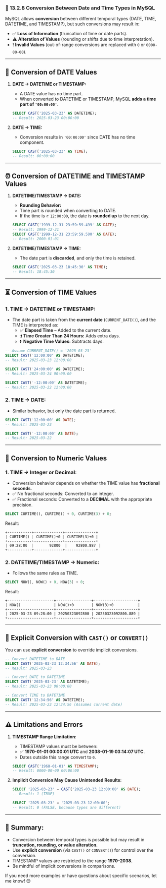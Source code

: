 ### 🔄 **13.2.8 Conversion Between Date and Time Types in MySQL**

MySQL allows **conversion** between different temporal types (DATE, TIME, DATETIME, and TIMESTAMP), but such conversions may result in:

- ✅ **Loss of Information** (truncation of time or date parts).
- ⚠️ **Alteration of Values** (rounding or shifts due to time interpretation).
- ❗ **Invalid Values** (out-of-range conversions are replaced with `0` or `0000-00-00`).

---

## 📅 **Conversion of DATE Values**

1. **DATE → DATETIME or TIMESTAMP:**
   - A DATE value has no time part.
   - When converted to DATETIME or TIMESTAMP, MySQL **adds a time part of `'00:00:00'`**.
   ```sql
   SELECT CAST('2025-03-23' AS DATETIME); 
   -- Result: 2025-03-23 00:00:00
   ```

2. **DATE → TIME:**
   - Conversion results in `'00:00:00'` since DATE has no time component.
   ```sql
   SELECT CAST('2025-03-23' AS TIME); 
   -- Result: 00:00:00
   ```

---

## ⏰ **Conversion of DATETIME and TIMESTAMP Values**

1. **DATETIME/TIMESTAMP → DATE:**
   - **Rounding Behavior:**
   - Time part is rounded when converting to DATE.
   - If the time is ≥ `12:00:00`, the date is **rounded up** to the next day.
   ```sql
   SELECT CAST('1999-12-31 23:59:59.499' AS DATE); 
   -- Result: 1999-12-31
   SELECT CAST('1999-12-31 23:59:59.500' AS DATE);
   -- Result: 2000-01-01
   ```

2. **DATETIME/TIMESTAMP → TIME:**
   - The date part is **discarded**, and only the time is retained.
   ```sql
   SELECT CAST('2025-03-23 18:45:30' AS TIME);
   -- Result: 18:45:30
   ```

---

## ⏳ **Conversion of TIME Values**

### 1. **TIME → DATETIME or TIMESTAMP:**
- The date part is taken from the **current date** (`CURRENT_DATE()`), and the TIME is interpreted as:
  - ✅ **Elapsed Time** – Added to the current date.
  - ⏫ **Time Greater Than 24 Hours:** Adds extra days.
  - ⏬ **Negative Time Values:** Subtracts days.

```sql
-- Assume CURRENT_DATE() = '2025-03-23'
SELECT CAST('12:00:00' AS DATETIME);
-- Result: 2025-03-23 12:00:00

SELECT CAST('24:00:00' AS DATETIME);
-- Result: 2025-03-24 00:00:00

SELECT CAST('-12:00:00' AS DATETIME);
-- Result: 2025-03-22 12:00:00
```

### 2. **TIME → DATE:**
- Similar behavior, but only the date part is returned.
```sql
SELECT CAST('12:00:00' AS DATE);
-- Result: 2025-03-23

SELECT CAST('-12:00:00' AS DATE);
-- Result: 2025-03-22
```

---

## 🔢 **Conversion to Numeric Values**

### 1. **TIME → Integer or Decimal:**
- Conversion behavior depends on whether the TIME value has **fractional seconds**.
- ✅ No fractional seconds: Converted to an integer.
- ✅ Fractional seconds: Converted to a **DECIMAL** with the appropriate precision.

```sql
SELECT CURTIME(), CURTIME() + 0, CURTIME(3) + 0;
```
Result:
```
+-----------+-------------+--------------+
| CURTIME() | CURTIME()+0 | CURTIME(3)+0 |
+-----------+-------------+--------------+
| 09:28:00  |       92800  |    92800.887 |
+-----------+-------------+--------------+
```

### 2. **DATETIME/TIMESTAMP → Numeric:**
- Follows the same rules as TIME.
```sql
SELECT NOW(), NOW() + 0, NOW(3) + 0;
```
Result:
```
+---------------------+----------------+--------------------+
| NOW()               | NOW()+0        | NOW(3)+0           |
+---------------------+----------------+--------------------+
| 2025-03-23 09:28:00 | 20250323092800 | 20250323092800.889 |
+---------------------+----------------+--------------------+
```

---

## 🎯 **Explicit Conversion with `CAST()` or `CONVERT()`**

You can use **explicit conversion** to override implicit conversions.

```sql
-- Convert DATETIME to DATE
SELECT CAST('2025-03-23 12:34:56' AS DATE);
-- Result: 2025-03-23

-- Convert DATE to DATETIME
SELECT CAST('2025-03-23' AS DATETIME);
-- Result: 2025-03-23 00:00:00

-- Convert TIME to DATETIME
SELECT CAST('12:34:56' AS DATETIME);
-- Result: 2025-03-23 12:34:56 (Assumes current date)
```

---

## ⚠️ **Limitations and Errors**

1. **TIMESTAMP Range Limitation:**
   - TIMESTAMP values must be between:
   - ✅ **1970-01-01 00:00:01 UTC** and **2038-01-19 03:14:07 UTC**.
   - Dates outside this range convert to `0`.
   ```sql
   SELECT CAST('1968-01-01' AS TIMESTAMP);
   -- Result: 0000-00-00 00:00:00
   ```

2. **Implicit Conversion May Cause Unintended Results:**
   ```sql
   SELECT '2025-03-23' = CAST('2025-03-23 12:00:00' AS DATE);
   -- Result: 1 (TRUE)

   SELECT '2025-03-23' = '2025-03-23 12:00:00';
   -- Result: 0 (FALSE, because types are different)
   ```

---

## 🚀 **Summary:**
- Conversion between temporal types is possible but may result in **truncation, rounding, or value alteration**.
- Use **explicit conversion** (via `CAST()` or `CONVERT()`) for control over the conversion.
- TIMESTAMP values are restricted to the range **1970–2038**.
- Be mindful of implicit conversions in comparisons.

If you need more examples or have questions about specific scenarios, let me know! 😊
